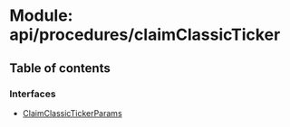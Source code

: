 # Module: api/procedures/claimClassicTicker

## Table of contents

### Interfaces

- [ClaimClassicTickerParams](../wiki/api.procedures.claimClassicTicker.ClaimClassicTickerParams)
